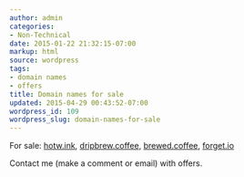 ```yaml
---
author: admin
categories:
- Non-Technical
date: 2015-01-22 21:32:15-07:00
markup: html
source: wordpress
tags:
- domain names
- offers
title: Domain names for sale
updated: 2015-04-29 00:43:52-07:00
wordpress_id: 109
wordpress_slug: domain-names-for-sale
---
```

For sale: [hotw.ink](http://hotw.ink/), [dripbrew.coffee](http://dripbrew.coffee/), [brewed.coffee](http://brewed.coffee/), [forget.io](http://forget.io)

Contact me (make a comment or email) with offers.

